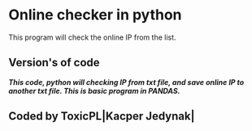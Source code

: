# Online checker in python
 This program will check the online IP from the list.
 ## Version's of code
 ***This code, python will checking IP from txt file, and save online IP to another txt file. This is basic program in PANDAS.***

 
 
 ## Coded by ToxicPL|Kacper Jedynak|
